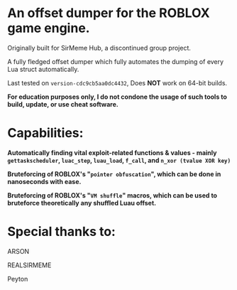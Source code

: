 # An offset dumper for the ROBLOX game engine.
Originally built for SirMeme Hub, a discontinued group project.

A fully fledged offset dumper which fully automates the dumping of every Lua struct automatically.

Last tested on `version-cdc9cb5aa0dc4432`, Does **NOT** work on 64-bit builds.

**For education purposes only, I do not condone the usage of such tools to build, update, or use cheat software.**

# Capabilities:
**Automatically finding vital exploit-related functions & values - mainly `gettaskscheduler`, `luac_step`, `luau_load`, `f_call`, and `n_xor (tvalue XOR key)`**

**Bruteforcing of ROBLOX's "`pointer obfuscation`", which can be done in nanoseconds with ease.**

**Bruteforcing of ROBLOX's "`VM shuffle`" macros, which can be used to bruteforce theoretically any shuffled Luau offset.**


# Special thanks to:
ARSON

REALSIRMEME

Peyton

